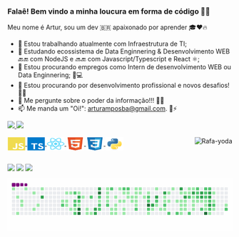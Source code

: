 ### Falaê! Bem vindo a minha loucura em forma de código 👋😄 

Meu nome é Artur, sou um dev 🇧🇷 apaixonado por aprender  🎓❤️🔥

- 🔭 Estou trabalhando atualmente com Infraestrutura de TI;
- 🌱 Estudando ecossistema de Data Enginnering & Desenvolvimento WEB 🔙🔚 com NodeJS e 🔜🔚 com Javascript/Typescript e React ⚛️;
- 👯 Estou procurando empregos como Intern de desenvolvimento WEB ou Data Enginnering; 🧐💻
- 🤔 Estou procurando por desenvolvimento profissional e novos desafios! 🔎✨
- 💬 Me pergunte sobre o poder da informação!!!  💪💪
- 📫 Me manda um "Oi!": arturamposba@gmail.com. 📧⚡


 <div>
  <a href="https://github.com/Artur-data-DEV">
  <img height="180em" src="https://github-readme-stats.vercel.app/api?username=Artur-data-DEV&show_icons=true&theme=dark&include_all_commits=true&count_private=true"/>
  <img height="180em" src="https://github-readme-stats.vercel.app/api/top-langs/?username=Artur-data-DEV&layout=compact&langs_count=7&theme=dark"/>
</div>
<div style="display: inline_block"><br>
  <img align="center" alt="Rafa-Js" height="30" width="40" src="https://raw.githubusercontent.com/devicons/devicon/master/icons/javascript/javascript-plain.svg">
  <img align="center" alt="Rafa-Ts" height="30" width="40" src="https://raw.githubusercontent.com/devicons/devicon/master/icons/typescript/typescript-plain.svg">
  <img align="center" alt="Rafa-React" height="30" width="40" src="https://raw.githubusercontent.com/devicons/devicon/master/icons/react/react-original.svg">
  <img align="center" alt="Rafa-HTML" height="30" width="40" src="https://raw.githubusercontent.com/devicons/devicon/master/icons/html5/html5-original.svg">
  <img align="center" alt="Rafa-CSS" height="30" width="40" src="https://raw.githubusercontent.com/devicons/devicon/master/icons/css3/css3-original.svg">
  <img align="center" alt="Rafa-Python" height="30" width="40" src="https://raw.githubusercontent.com/devicons/devicon/master/icons/python/python-original.svg">
  <img align="right" alt="Rafa-yoda" src="https://64.media.tumblr.com/249d2d9ef0f0753cc622f8dcd3ced2ca/tumblr_mr2jkcYhi11rjz8tjo1_500.gif">
</div>
  
  ##
 
<div> 
  <a href="https://instagram.com/arturbatista99" target="_blank"><img src="https://img.shields.io/badge/-Instagram-%23E4405F?style=for-the-badge&logo=instagram&logoColor=white" target="_blank"></a>
  <a href = "mailto:arturcamposba@gmail.com"><img src="https://img.shields.io/badge/-Gmail-%23333?style=for-the-badge&logo=gmail&logoColor=white" target="_blank"></a>
  <a href="https://www.linkedin.com/in/artur-campos" target="_blank"><img src="https://img.shields.io/badge/-LinkedIn-%230077B5?style=for-the-badge&logo=linkedin&logoColor=white" target="_blank"></a> 
 
  ![Snake animation](https://raw.githubusercontent.com/Platane/snk/output/github-contribution-grid-snake.gif)
 
</div>
